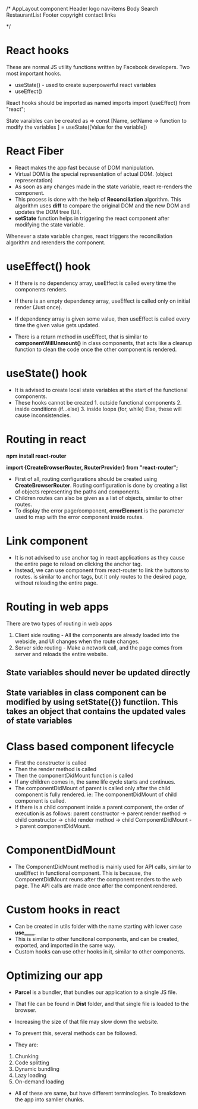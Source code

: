 /* 
    AppLayout component
        Header
            logo
            nav-items
        Body
            Search
            RestaurantList
        Footer
            copyright
            contact
            links

*/


# React hooks

 These are normal JS utility functions written by Facebook developers. 
 Two most important hooks. 
 - useState() - used to create superpowerful react variables
 - useEffect()

 React hooks should be imported as named imports 
 import {useEffect} from "react";

State varaibles can be created as => const [Name, setName -> function to modify the variables ] = useState([Value for the variable])


# React Fiber

- React makes the app fast because of DOM manipulation. 
- Virtual DOM is the special representation of actual DOM. (object representation)
- As soon as any changes made in the state variable, react re-renders the component. 
- This process is done with the help of **Reconciliation** algorithm. This algorithm uses **diff** to compare the original DOM and the new DOM and updates the DOM tree (UI). 
- **setState** function helps in triggering the react component after modifying the state variable. 

Whenever a state variable changes, react triggers the reconciliation algorithm and rerenders the component. 

# useEffect() hook
- If there is no dependency array, useEffect is called every time the components renders. 
- If there is an empty dependency array, useEffect is called only on initial render (Just once).
- If dependency array is given some value, then useEffect is called every time the given value gets updated. 

- There is a return method in useEffect, that is similar to **componentWillUnmount()** in class components, that acts like a cleanup function to clean the code once the other component is rendered. 


# useState() hook
- It is advised to create local state variables at the start of the functional components. 
- These hooks cannot be created 
        1. outside functional components
        2. inside conditions (if...else)
        3. inside loops (for, while)
        Else, these will cause inconsistencies. 

# Routing in react

 **npm install react-router** 

 **import {CreateBrowserRouter, RouterProvider} from "react-router";** 

 - First of all, routing configurations should be created using **CreateBrowserRouter**. Routing configuration is done by creating a list of objects representing the paths and components. 
 - Children routes can also be given as a list of objects, similar to other routes.  
 - To display the error page/component, **errorElement** is the parameter used to map with the error component inside routes.

# Link component
- It is not advised to use anchor tag in react applications as they cause the entire page to reload on clicking the anchor tag. 
- Instead, we can use **<Link>** component from react-router to link the buttons to routes. **<Link>** is similar to anchor tags, but it only routes to the desired page, without reloading the entire page. 

# Routing in web apps

There are two types of routing in web apps
1. Client side routing - All the components are already loaded into the webside, and UI changes when the route changes. 
2. Server side routing - Make a network call, and the page comes from server and reloads the entire website.


## State variables should never be updated directly 
## State variables in class component can be modified by using setState({}) functiion. This takes an object that contains the updated vales of state variables

# Class based component lifecycle
- First the constructor is called
- Then the render method is called
- Then the componentDidMount function is called
- If any children comes in, the same life cycle starts and continues. 
- The componentDidMount of parent is called only after the child component is fully rendered. ie: The componentDidMount of child component is called. 
- If there is a child component inside a parent component, the order of execution is as follows: parent constructor -> parent render method -> child constructor -> child render method -> child ComponentDidMount -> parent componentDidMount. 

# ComponentDidMount
- The ComponentDidMount method is mainly used for API calls, similar to useEffect in functional component. This is because, the ComponentDidMount reuns after the component renders to the web page. The API calls are made once after the component rendered.

# Custom hooks in react
- Can be created in utils folder with the name starting with lower case **use____**. 
- This is similar to other funcitonal components, and can be created, exported, and imported in the same way. 
- Custom hooks can use other hooks in it, similar to other components. 

# Optimizing our app
- **Parcel** is a bundler, that bundles our application to a single JS file. 
- That file can be found in **Dist** folder, and that single file is loaded to the browser. 
- Increasing the size of that file may slow down the website. 
- To prevent this, several methods can be followed. 

- They are: 
1. Chunking
2. Code splitting
3. Dynamic bundling
4. Lazy loading
5. On-demand loading

- All of these are same, but have different terminologies. To breakdown the app into samller chunks. 

